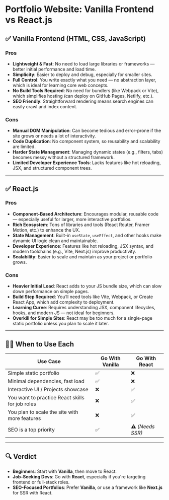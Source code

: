 # Portfolio Website: Vanilla Frontend vs React.js

## ✅ Vanilla Frontend (HTML, CSS, JavaScript)

### Pros
- **Lightweight & Fast**: No need to load large libraries or frameworks — better initial performance and load time.
- **Simplicity**: Easier to deploy and debug, especially for smaller sites.
- **Full Control**: You write exactly what you need — no abstraction layer, which is ideal for learning core web concepts.
- **No Build Tools Required**: No need for bundlers (like Webpack or Vite), which simplifies hosting (can deploy on GitHub Pages, Netlify, etc.).
- **SEO Friendly**: Straightforward rendering means search engines can easily crawl and index content.

### Cons
- **Manual DOM Manipulation**: Can become tedious and error-prone if the site grows or needs a lot of interactivity.
- **Code Duplication**: No component system, so reusability and scalability are limited.
- **Harder State Management**: Managing dynamic states (e.g., filters, tabs) becomes messy without a structured framework.
- **Limited Developer Experience Tools**: Lacks features like hot reloading, JSX, and structured component trees.

---

## ✅ React.js

### Pros
- **Component-Based Architecture**: Encourages modular, reusable code — especially useful for larger, more interactive portfolios.
- **Rich Ecosystem**: Tons of libraries and tools (React Router, Framer Motion, etc.) to enhance the UX.
- **State Management**: Built-in `useState`, `useEffect`, and other hooks make dynamic UI logic clean and maintainable.
- **Developer Experience**: Features like hot reloading, JSX syntax, and modern toolchains (e.g., Vite, Next.js) improve productivity.
- **Scalability**: Easier to scale and maintain as your project or portfolio grows.

### Cons
- **Heavier Initial Load**: React adds to your JS bundle size, which can slow down performance on simple pages.
- **Build Step Required**: You’ll need tools like Vite, Webpack, or Create React App, which add complexity to deployment.
- **Learning Curve**: Requires understanding JSX, component lifecycles, hooks, and modern JS — not ideal for beginners.
- **Overkill for Simple Sites**: React may be too much for a single-page static portfolio unless you plan to scale it later.

---

## 🧑‍💻 When to Use Each

| Use Case                                       | Go With Vanilla | Go With React |
|------------------------------------------------|------------------|----------------|
| Simple static portfolio                         | ✅               | ❌             |
| Minimal dependencies, fast load                 | ✅               | ❌             |
| Interactive UI / Projects showcase              | ❌               | ✅             |
| You want to practice React skills for job roles | ❌               | ✅             |
| You plan to scale the site with more features   | ❌               | ✅             |
| SEO is a top priority                           | ✅               | ⚠️ *(Needs SSR)* |

---

## 🔍 Verdict
- **Beginners**: Start with **Vanilla**, then move to React.
- **Job-Seeking Devs**: Go with **React**, especially if you're targeting frontend or full-stack roles.
- **SEO-Focused Portfolios**: Prefer **Vanilla**, or use a framework like **Next.js** for SSR with React.

